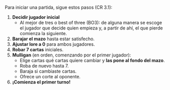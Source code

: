Para iniciar una partida, sigue estos pasos (CR 3.1):

1. **Decidir jugador inicial** 
   - Al mejor de tres o best of three (BO3): de alguna manera se escoge el jugador que decide quien empieza y, a partir de ahí, el que pierde comienza la siguiente.  
1. **Barajar el mazo** hasta estar satisfecho.  
2. **Ajustar lore a 0** para ambos jugadores.  
3. **Robar 7 cartas** iniciales.  
4. **Mulligan** (en orden, comenzando por el primer jugador):  
   - Elige cartas qué cartas quiere cambiar y **las pone al fondo del mazo**.  
   - Roba de nuevo hasta 7.  
   - Baraja si cambiaste cartas.  
   - Ofrece un corte al oponente.  
6. **¡Comienza el primer turno!**